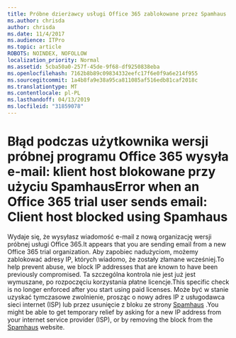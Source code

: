 ```yaml
---
title: Próbne dzierżawcy usługi Office 365 zablokowane przez Spamhaus
ms.author: chrisda
author: chrisda
ms.date: 11/4/2017
ms.audience: ITPro
ms.topic: article
ROBOTS: NOINDEX, NOFOLLOW
localization_priority: Normal
ms.assetid: 5cba50a0-257f-45de-9f68-df9250838eba
ms.openlocfilehash: 7162b8b89c09834332eefc17f6e0f9a6e214f955
ms.sourcegitcommit: 1a4b8fa9e38a95ca811085af516edb81caf2018c
ms.translationtype: MT
ms.contentlocale: pl-PL
ms.lasthandoff: 04/13/2019
ms.locfileid: "31859078"
---
```

# <a name="error-when-an-office-365-trial-user-sends-email-client-host-blocked-using-spamhaus"></a><span data-ttu-id="9e616-102">Błąd podczas użytkownika wersji próbnej programu Office 365 wysyła e-mail: klient host blokowane przy użyciu Spamhaus</span><span class="sxs-lookup"><span data-stu-id="9e616-102">Error when an Office 365 trial user sends email: Client host blocked using Spamhaus</span></span>

<span data-ttu-id="9e616-103">Wydaje się, że wysyłasz wiadomość e-mail z nową organizację wersji próbnej usługi Office 365.</span><span class="sxs-lookup"><span data-stu-id="9e616-103">It appears that you are sending email from a new Office 365 trial organization.</span></span> <span data-ttu-id="9e616-104">Aby zapobiec nadużyciom, możemy zablokować adresy IP, których wiadomo, że zostały złamane wcześniej.</span><span class="sxs-lookup"><span data-stu-id="9e616-104">To help prevent abuse, we block IP addresses that are known to have been previously compromised.</span></span> <span data-ttu-id="9e616-105">Ta szczególna kontrola nie jest już jest wymuszane, po rozpoczęciu korzystania płatne licencje.</span><span class="sxs-lookup"><span data-stu-id="9e616-105">This specific check is no longer enforced after you start using paid licenses.</span></span> <span data-ttu-id="9e616-106">Może być w stanie uzyskać tymczasowe zwolnienie, prosząc o nowy adres IP z usługodawca sieci internet (ISP) lub przez usunięcie z bloku ze strony [Spamhaus](https://go.microsoft.com/fwlink/p/?linkid=123245) .</span><span class="sxs-lookup"><span data-stu-id="9e616-106">You might be able to get temporary relief by asking for a new IP address from your internet service provider (ISP), or by removing the block from the [Spamhaus](https://go.microsoft.com/fwlink/p/?linkid=123245) website.</span></span>
